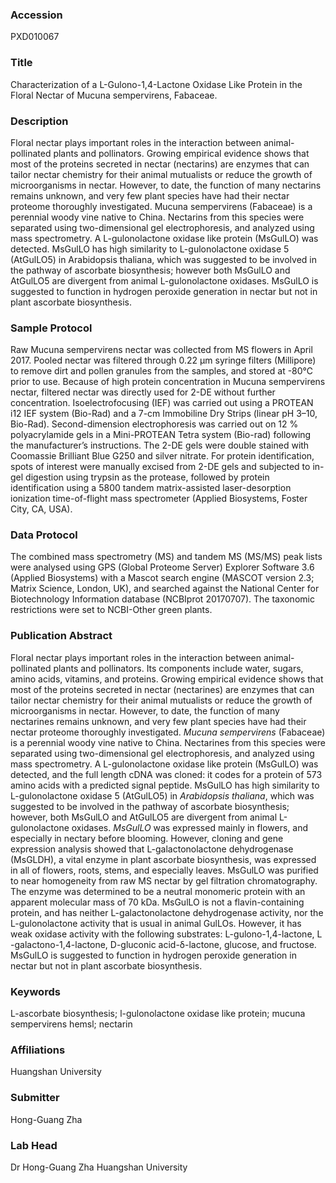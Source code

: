 ### Accession
PXD010067

### Title
Characterization of a L-Gulono-1,4-Lactone Oxidase Like Protein in the Floral Nectar of Mucuna sempervirens, Fabaceae.

### Description
Floral nectar plays important roles in the interaction between animal-pollinated plants and pollinators. Growing empirical evidence shows that most of the proteins secreted in nectar (nectarins) are enzymes that can tailor nectar chemistry for their animal mutualists or reduce the growth of microorganisms in nectar. However, to date, the function of many nectarins remains unknown, and very few plant species have had their nectar proteome thoroughly investigated. Mucuna sempervirens (Fabaceae) is a perennial woody vine native to China. Nectarins from this species were separated using two-dimensional gel electrophoresis, and analyzed using mass spectrometry. A L-gulonolactone oxidase like protein (MsGulLO) was detected. MsGulLO has high similarity to L-gulonolactone oxidase 5 (AtGulLO5) in Arabidopsis thaliana, which was suggested to be involved in the pathway of ascorbate biosynthesis; however both MsGulLO and AtGulLO5 are divergent from animal L-gulonolactone oxidases. MsGulLO is suggested to function in hydrogen peroxide generation in nectar but not in plant ascorbate biosynthesis.

### Sample Protocol
Raw Mucuna sempervirens nectar was collected from MS flowers in April 2017. Pooled nectar was filtered through 0.22 µm syringe filters (Millipore) to remove dirt and pollen granules from the samples, and stored at -80℃ prior to use. Because of high protein concentration in Mucuna sempervirens nectar, filtered nectar was directly used for 2-DE without further concentration. Isoelectrofocusing (IEF) was carried out using a PROTEAN i12 IEF system (Bio-Rad) and a 7-cm Immobiline Dry Strips (linear pH 3–10, Bio-Rad). Second-dimension electrophoresis was carried out on 12 % polyacrylamide gels in a Mini-PROTEAN Tetra system (Bio-rad) following the manufacturer’s instructions. The 2-DE gels were double stained with Coomassie Brilliant Blue G250 and silver nitrate. For protein identification, spots of interest were manually excised from 2-DE gels and subjected to in-gel digestion using trypsin as the protease, followed by protein identification using a 5800 tandem matrix-assisted laser-desorption ionization time-of-flight mass spectrometer (Applied Biosystems, Foster City, CA, USA).

### Data Protocol
The combined mass spectrometry (MS) and tandem MS (MS/MS) peak lists were analysed using GPS (Global Proteome Server) Explorer Software 3.6 (Applied Biosystems) with a Mascot search engine (MASCOT version 2.3; Matrix Science, London, UK), and searched against the National Center for Biotechnology Information database (NCBIprot 20170707). The taxonomic restrictions were set to NCBI-Other green plants.

### Publication Abstract
Floral nectar plays important roles in the interaction between animal-pollinated plants and pollinators. Its components include water, sugars, amino acids, vitamins, and proteins. Growing empirical evidence shows that most of the proteins secreted in nectar (nectarines) are enzymes that can tailor nectar chemistry for their animal mutualists or reduce the growth of microorganisms in nectar. However, to date, the function of many nectarines remains unknown, and very few plant species have had their nectar proteome thoroughly investigated. <i>Mucuna sempervirens</i> (Fabaceae) is a perennial woody vine native to China. Nectarines from this species were separated using two-dimensional gel electrophoresis, and analyzed using mass spectrometry. A L-gulonolactone oxidase like protein (MsGulLO) was detected, and the full length cDNA was cloned: it codes for a protein of 573 amino acids with a predicted signal peptide. MsGulLO has high similarity to L-gulonolactone oxidase 5 (AtGulLO5) in <i>Arabidopsis thaliana</i>, which was suggested to be involved in the pathway of ascorbate biosynthesis; however, both MsGulLO and AtGulLO5 are divergent from animal L-gulonolactone oxidases. <i>MsGulLO</i> was expressed mainly in flowers, and especially in nectary before blooming. However, cloning and gene expression analysis showed that L-galactonolactone dehydrogenase (MsGLDH), a vital enzyme in plant ascorbate biosynthesis, was expressed in all of flowers, roots, stems, and especially leaves. MsGulLO was purified to near homogeneity from raw MS nectar by gel filtration chromatography. The enzyme was determined to be a neutral monomeric protein with an apparent molecular mass of 70 kDa. MsGulLO is not a flavin-containing protein, and has neither L-galactonolactone dehydrogenase activity, nor the L-gulonolactone activity that is usual in animal GulLOs. However, it has weak oxidase activity with the following substrates: L-gulono-1,4-lactone, L -galactono-1,4-lactone, D-gluconic acid-&#x3b4;-lactone, glucose, and fructose. MsGulLO is suggested to function in hydrogen peroxide generation in nectar but not in plant ascorbate biosynthesis.

### Keywords
L-ascorbate biosynthesis; l-gulonolactone oxidase like protein; mucuna sempervirens hemsl; nectarin

### Affiliations
Huangshan University

### Submitter
Hong-Guang Zha

### Lab Head
Dr Hong-Guang Zha
Huangshan University


